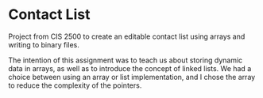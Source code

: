 # Contact List

Project from CIS 2500 to create an editable contact list using arrays and writing to binary files.

The intention of this assignment was to teach us about storing dynamic data in arrays, as well as to introduce the concept of linked lists. We had a choice between using an array or list implementation, and I chose the array to reduce the complexity of the pointers. 
